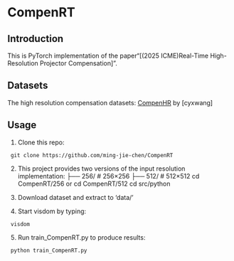 # CompenRT
## Introduction
This is PyTorch implementation of the paper“[(2025 ICME)Real-Time High-Resolution Projector Compensation]”.

        
## Datasets
The high resolution compensation datasets:
[CompenHR](https://github.com/cyxwang/CompenHR/tree/main?tab=readme-ov-file#datasets) by [cyxwang]  

## Usage
   1. Clone this repo:
  
     git clone https://github.com/ming-jie-chen/CompenRT
     
   2. This project provides two versions of the input resolution implementation:
      ├── 256/        # 256×256 
      ├── 512/        # 512×512
     cd CompenRT/256 or cd CompenRT/512
     cd src/python  
   4. Download dataset and extract to ‘data/’
     
   5. Start visdom by typing:
      
     visdom

   5. Run train_CompenRT.py to produce results:
      
     python train_CompenRT.py
